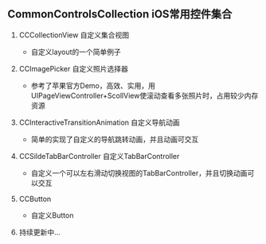 ## CommonControlsCollection iOS常用控件集合

1. CCCollectionView 自定义集合视图

    + 自定义layout的一个简单例子

2. CCImagePicker 自定义照片选择器

    + 参考了苹果官方Demo，高效、实用，用UIPageViewController+ScollView使滚动查看多张照片时，占用较少内存资源

3. CCInteractiveTransitionAnimation 自定义导航动画

    + 简单的实现了自定义的导航跳转动画，并且动画可交互

4. CCSildeTabBarController 自定义TabBarController

    + 自定义一个可以左右滑动切换视图的TabBarController，并且切换动画可以交互

5. CCButton 
    
    + 自定义Button

6. 持续更新中... 
